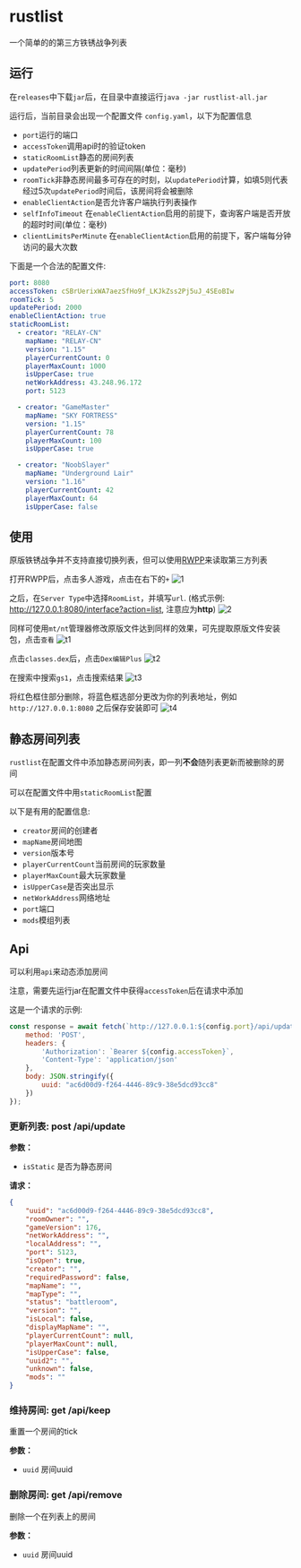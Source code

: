 # rustlist

一个简单的的第三方铁锈战争列表

## 运行
在`releases`中下载`jar`后，在目录中直接运行`java -jar rustlist-all.jar`

运行后，当前目录会出现一个配置文件 `config.yaml`，以下为配置信息

 - `port`运行的端口
 - `accessToken`调用api时的验证token
 - `staticRoomList`静态的房间列表
 - `updatePeriod`列表更新的时间间隔(单位：毫秒)
 - `roomTick`非静态房间最多可存在的时刻，以`updatePeriod`计算，如填5则代表经过5次`updatePeriod`时间后，该房间将会被删除
 - `enableClientAction`是否允许客户端执行列表操作
 - `selfInfoTimeout` 在`enableClientAction`启用的前提下，查询客户端是否开放的超时时间(单位：毫秒)
 - `clientLimitsPerMinute` 在`enableClientAction`启用的前提下，客户端每分钟访问的最大次数

下面是一个合法的配置文件:
```yaml
port: 8080
accessToken: cSBrUerixWA7aezSfHo9f_LKJkZss2Pj5uJ_4SEoBIw
roomTick: 5
updatePeriod: 2000
enableClientAction: true
staticRoomList:
  - creator: "RELAY-CN"
    mapName: "RELAY-CN"
    version: "1.15"
    playerCurrentCount: 0
    playerMaxCount: 1000
    isUpperCase: true
    netWorkAddress: 43.248.96.172
    port: 5123

  - creator: "GameMaster"
    mapName: "SKY FORTRESS"
    version: "1.15"
    playerCurrentCount: 78
    playerMaxCount: 100
    isUpperCase: true

  - creator: "NoobSlayer"
    mapName: "Underground Lair"
    version: "1.16"
    playerCurrentCount: 42
    playerMaxCount: 64
    isUpperCase: false
```

## 使用
原版铁锈战争并不支持直接切换列表，但可以使用[RWPP](https://github.com/Minxyzgo/RWPP)来读取第三方列表

打开RWPP后，点击多人游戏，点击在右下的`+`
![1](/.github/img/1.png)

之后，在`Server Type`中选择`RoomList`，并填写`url`. (格式示例: http://127.0.0.1:8080/interface?action=list, 注意应为**http**)
![2](/.github/img/2.png)

同样可使用`mt/nt`管理器修改原版文件达到同样的效果，可先提取原版文件安装包，点击`查看`
![t1](/.github/img/t1.png)

点击`classes.dex`后，点击`Dex编辑Plus`
![t2](/.github/img/t2.png)

在搜索中搜索`gs1`，点击搜索结果
![t3](/.github/img/t3.png)

将红色框住部分删除，将蓝色框选部分更改为你的列表地址，例如`http://127.0.0.1:8080` 之后保存安装即可
![t4](/.github/img/t4.png)

## 静态房间列表
`rustlist`在配置文件中添加静态房间列表，即一列**不会**随列表更新而被删除的房间

可以在配置文件中用`staticRoomList`配置

以下是有用的配置信息:

 - `creator`房间的创建者
 - `mapName`房间地图
 - `version`版本号
 - `playerCurrentCount`当前房间的玩家数量
 - `playerMaxCount`最大玩家数量
 - `isUpperCase`是否突出显示
 - `netWorkAddress`网络地址
 - `port`端口
 - `mods`模组列表

## Api
可以利用`api`来动态添加房间

注意，需要先运行jar在配置文件中获得`accessToken`后在请求中添加

这是一个请求的示例:
```js
const response = await fetch(`http://127.0.0.1:${config.port}/api/update?isStatic=true`, {
    method: 'POST',
    headers: {
        'Authorization': `Bearer ${config.accessToken}`,
        'Content-Type': 'application/json'
    },
    body: JSON.stringify({
        uuid: "ac6d00d9-f264-4446-89c9-38e5dcd93cc8"
    })
});
```

### 更新列表: post /api/update

**参数：**
 - `isStatic` 是否为静态房间

**请求：**
```json
{
    "uuid": "ac6d00d9-f264-4446-89c9-38e5dcd93cc8",
    "roomOwner": "",
    "gameVersion": 176,
    "netWorkAddress": "",
    "localAddress": "",
    "port": 5123,
    "isOpen": true,
    "creator": "",
    "requiredPassword": false,
    "mapName": "",
    "mapType": "",
    "status": "battleroom",
    "version": "",
    "isLocal": false,
    "displayMapName": "",
    "playerCurrentCount": null,
    "playerMaxCount": null,
    "isUpperCase": false,
    "uuid2": "",
    "unknown": false,
    "mods": ""
}
```
### 维持房间: get /api/keep
重置一个房间的tick

**参数：**
- `uuid` 房间uuid

### 删除房间: get /api/remove
删除一个在列表上的房间

**参数：**
- `uuid` 房间uuid